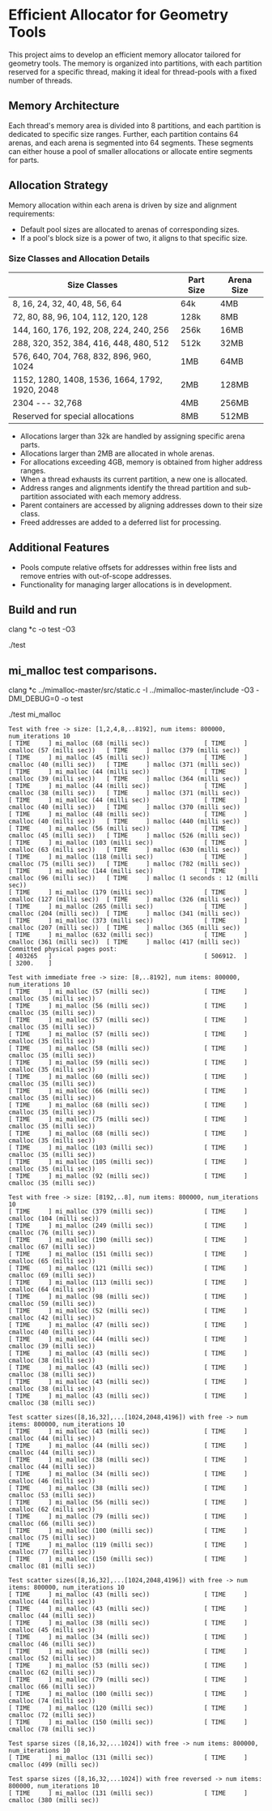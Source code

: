 # Efficient Allocator for Geometry Tools

This project aims to develop an efficient memory allocator tailored for geometry tools. The memory is organized into partitions, with each partition reserved for a specific thread, making it ideal for thread-pools with a fixed number of threads.

## Memory Architecture

Each thread's memory area is divided into 8 partitions, and each partition is dedicated to specific size ranges. Further, each partition contains 64 arenas, and each arena is segmented into 64 segments. These segments can either house a pool of smaller allocations or allocate entire segments for parts.

## Allocation Strategy

Memory allocation within each arena is driven by size and alignment requirements:

- Default pool sizes are allocated to arenas of corresponding sizes.
- If a pool's block size is a power of two, it aligns to that specific size.

### Size Classes and Allocation Details

| Size Classes                                                     | Part Size | Arena Size |
| ---------------------------------------------------------------- | --------- | ---------- |
| 8, 16, 24, 32, 40, 48, 56, 64                                   | 64k       | 4MB        |
| 72, 80, 88, 96, 104, 112, 120, 128                               | 128k      | 8MB        |
| 144, 160, 176, 192, 208, 224, 240, 256                           | 256k      | 16MB       |
| 288, 320, 352, 384, 416, 448, 480, 512                           | 512k      | 32MB       |
| 576, 640, 704, 768, 832, 896, 960, 1024                          | 1MB       | 64MB       |
| 1152, 1280, 1408, 1536, 1664, 1792, 1920, 2048                   | 2MB       | 128MB      |
| 2304 --- 32,768                                                  | 4MB       | 256MB      |
| Reserved for special allocations                                 | 8MB       | 512MB      |

- Allocations larger than 32k are handled by assigning specific arena parts.
- Allocations larger than 2MB are allocated in whole arenas.
- For allocations exceeding 4GB, memory is obtained from higher address ranges.
- When a thread exhausts its current partition, a new one is allocated.
- Address ranges and alignments identify the thread partition and sub-partition associated with each memory address.
- Parent containers are accessed by aligning addresses down to their size class.
- Freed addresses are added to a deferred list for processing.

## Additional Features

- Pools compute relative offsets for addresses within free lists and remove entries with out-of-scope addresses.
- Functionality for managing larger allocations is in development.

## Build and run

  clang *c -o test -O3
  
  ./test

## mi_malloc test comparisons.

clang *c ../mimalloc-master/src/static.c -I ../mimalloc-master/include -O3 -DMI_DEBUG=0 -o test

./test mi_malloc
```
Test with free -> size: [1,2,4,8,..8192], num items: 800000, num_iterations 10
[ TIME     ] mi_malloc (68 (milli sec))               [ TIME     ] cmalloc (57 (milli sec))   [ TIME     ] malloc (379 (milli sec))
[ TIME     ] mi_malloc (45 (milli sec))               [ TIME     ] cmalloc (40 (milli sec))   [ TIME     ] malloc (371 (milli sec))
[ TIME     ] mi_malloc (44 (milli sec))               [ TIME     ] cmalloc (39 (milli sec))   [ TIME     ] malloc (364 (milli sec))
[ TIME     ] mi_malloc (44 (milli sec))               [ TIME     ] cmalloc (38 (milli sec))   [ TIME     ] malloc (371 (milli sec))
[ TIME     ] mi_malloc (44 (milli sec))               [ TIME     ] cmalloc (40 (milli sec))   [ TIME     ] malloc (370 (milli sec))
[ TIME     ] mi_malloc (48 (milli sec))               [ TIME     ] cmalloc (40 (milli sec))   [ TIME     ] malloc (440 (milli sec))
[ TIME     ] mi_malloc (56 (milli sec))               [ TIME     ] cmalloc (45 (milli sec))   [ TIME     ] malloc (526 (milli sec))
[ TIME     ] mi_malloc (103 (milli sec))              [ TIME     ] cmalloc (63 (milli sec))   [ TIME     ] malloc (630 (milli sec))
[ TIME     ] mi_malloc (118 (milli sec))              [ TIME     ] cmalloc (75 (milli sec))   [ TIME     ] malloc (782 (milli sec))
[ TIME     ] mi_malloc (144 (milli sec))              [ TIME     ] cmalloc (96 (milli sec))   [ TIME     ] malloc (1 seconds : 12 (milli sec))
[ TIME     ] mi_malloc (179 (milli sec))              [ TIME     ] cmalloc (127 (milli sec))  [ TIME     ] malloc (326 (milli sec))
[ TIME     ] mi_malloc (265 (milli sec))              [ TIME     ] cmalloc (204 (milli sec))  [ TIME     ] malloc (341 (milli sec))
[ TIME     ] mi_malloc (373 (milli sec))              [ TIME     ] cmalloc (207 (milli sec))  [ TIME     ] malloc (365 (milli sec))
[ TIME     ] mi_malloc (632 (milli sec))              [ TIME     ] cmalloc (361 (milli sec))  [ TIME     ] malloc (417 (milli sec))
Committed physical pages post:
[ 403265   ]                                          [ 506912.  ]                            [ 3200.    ]

Test with immediate free -> size: [8,..8192], num items: 800000, num_iterations 10
[ TIME     ] mi_malloc (57 (milli sec))               [ TIME     ] cmalloc (35 (milli sec))
[ TIME     ] mi_malloc (56 (milli sec))               [ TIME     ] cmalloc (35 (milli sec))
[ TIME     ] mi_malloc (57 (milli sec))               [ TIME     ] cmalloc (35 (milli sec))
[ TIME     ] mi_malloc (57 (milli sec))               [ TIME     ] cmalloc (35 (milli sec))
[ TIME     ] mi_malloc (58 (milli sec))               [ TIME     ] cmalloc (35 (milli sec))
[ TIME     ] mi_malloc (59 (milli sec))               [ TIME     ] cmalloc (35 (milli sec))
[ TIME     ] mi_malloc (60 (milli sec))               [ TIME     ] cmalloc (35 (milli sec))
[ TIME     ] mi_malloc (66 (milli sec))               [ TIME     ] cmalloc (35 (milli sec))
[ TIME     ] mi_malloc (68 (milli sec))               [ TIME     ] cmalloc (35 (milli sec))
[ TIME     ] mi_malloc (75 (milli sec))               [ TIME     ] cmalloc (35 (milli sec))
[ TIME     ] mi_malloc (68 (milli sec))               [ TIME     ] cmalloc (35 (milli sec))
[ TIME     ] mi_malloc (103 (milli sec))              [ TIME     ] cmalloc (35 (milli sec))
[ TIME     ] mi_malloc (105 (milli sec))              [ TIME     ] cmalloc (35 (milli sec))
[ TIME     ] mi_malloc (92 (milli sec))               [ TIME     ] cmalloc (35 (milli sec))

Test with free -> size: [8192,..8], num items: 800000, num_iterations 10
[ TIME     ] mi_malloc (379 (milli sec))              [ TIME     ] cmalloc (104 (milli sec))
[ TIME     ] mi_malloc (249 (milli sec))              [ TIME     ] cmalloc (76 (milli sec))
[ TIME     ] mi_malloc (190 (milli sec))              [ TIME     ] cmalloc (67 (milli sec))
[ TIME     ] mi_malloc (151 (milli sec))              [ TIME     ] cmalloc (65 (milli sec))
[ TIME     ] mi_malloc (121 (milli sec))              [ TIME     ] cmalloc (69 (milli sec))
[ TIME     ] mi_malloc (113 (milli sec))              [ TIME     ] cmalloc (64 (milli sec))
[ TIME     ] mi_malloc (98 (milli sec))               [ TIME     ] cmalloc (59 (milli sec))
[ TIME     ] mi_malloc (52 (milli sec))               [ TIME     ] cmalloc (42 (milli sec))
[ TIME     ] mi_malloc (47 (milli sec))               [ TIME     ] cmalloc (40 (milli sec))
[ TIME     ] mi_malloc (44 (milli sec))               [ TIME     ] cmalloc (39 (milli sec))
[ TIME     ] mi_malloc (43 (milli sec))               [ TIME     ] cmalloc (38 (milli sec))
[ TIME     ] mi_malloc (43 (milli sec))               [ TIME     ] cmalloc (38 (milli sec))
[ TIME     ] mi_malloc (43 (milli sec))               [ TIME     ] cmalloc (38 (milli sec))
[ TIME     ] mi_malloc (43 (milli sec))               [ TIME     ] cmalloc (38 (milli sec))

Test scatter sizes([8,16,32],...[1024,2048,4196]) with free -> num items: 800000, num_iterations 10
[ TIME     ] mi_malloc (43 (milli sec))               [ TIME     ] cmalloc (44 (milli sec))
[ TIME     ] mi_malloc (44 (milli sec))               [ TIME     ] cmalloc (44 (milli sec))
[ TIME     ] mi_malloc (38 (milli sec))               [ TIME     ] cmalloc (44 (milli sec))
[ TIME     ] mi_malloc (34 (milli sec))               [ TIME     ] cmalloc (46 (milli sec))
[ TIME     ] mi_malloc (38 (milli sec))               [ TIME     ] cmalloc (53 (milli sec))
[ TIME     ] mi_malloc (56 (milli sec))               [ TIME     ] cmalloc (62 (milli sec))
[ TIME     ] mi_malloc (79 (milli sec))               [ TIME     ] cmalloc (66 (milli sec))
[ TIME     ] mi_malloc (100 (milli sec))              [ TIME     ] cmalloc (75 (milli sec))
[ TIME     ] mi_malloc (119 (milli sec))              [ TIME     ] cmalloc (77 (milli sec))
[ TIME     ] mi_malloc (150 (milli sec))              [ TIME     ] cmalloc (81 (milli sec))

Test scatter sizes([8,16,32],...[1024,2048,4196]) with free -> num items: 800000, num_iterations 10
[ TIME     ] mi_malloc (43 (milli sec))               [ TIME     ] cmalloc (44 (milli sec))
[ TIME     ] mi_malloc (43 (milli sec))               [ TIME     ] cmalloc (44 (milli sec))
[ TIME     ] mi_malloc (38 (milli sec))               [ TIME     ] cmalloc (45 (milli sec))
[ TIME     ] mi_malloc (34 (milli sec))               [ TIME     ] cmalloc (46 (milli sec))
[ TIME     ] mi_malloc (38 (milli sec))               [ TIME     ] cmalloc (52 (milli sec))
[ TIME     ] mi_malloc (53 (milli sec))               [ TIME     ] cmalloc (62 (milli sec))
[ TIME     ] mi_malloc (79 (milli sec))               [ TIME     ] cmalloc (66 (milli sec))
[ TIME     ] mi_malloc (100 (milli sec))              [ TIME     ] cmalloc (74 (milli sec))
[ TIME     ] mi_malloc (120 (milli sec))              [ TIME     ] cmalloc (72 (milli sec))
[ TIME     ] mi_malloc (150 (milli sec))              [ TIME     ] cmalloc (78 (milli sec))

Test sparse sizes ([8,16,32,...1024]) with free -> num items: 800000, num_iterations 10
[ TIME     ] mi_malloc (131 (milli sec))              [ TIME     ] cmalloc (499 (milli sec))

Test sparse sizes ([8,16,32,...1024]) with free reversed -> num items: 800000, num_iterations 10
[ TIME     ] mi_malloc (131 (milli sec))              [ TIME     ] cmalloc (380 (milli sec))
```

